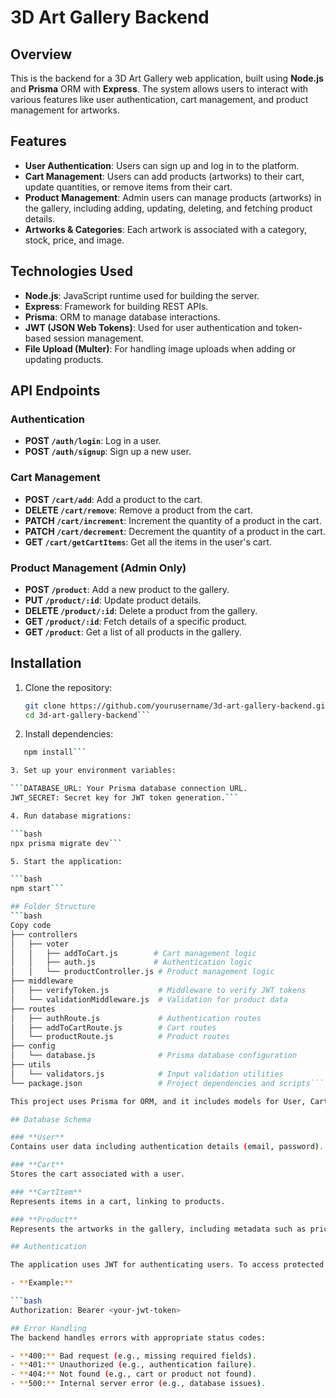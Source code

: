 # 3D Art Gallery Backend

## Overview

This is the backend for a 3D Art Gallery web application, built using **Node.js** and **Prisma** ORM with **Express**. The system allows users to interact with various features like user authentication, cart management, and product management for artworks. 

## Features

- **User Authentication**: Users can sign up and log in to the platform.
- **Cart Management**: Users can add products (artworks) to their cart, update quantities, or remove items from their cart.
- **Product Management**: Admin users can manage products (artworks) in the gallery, including adding, updating, deleting, and fetching product details.
- **Artworks & Categories**: Each artwork is associated with a category, stock, price, and image.

## Technologies Used

- **Node.js**: JavaScript runtime used for building the server.
- **Express**: Framework for building REST APIs.
- **Prisma**: ORM to manage database interactions.
- **JWT (JSON Web Tokens)**: Used for user authentication and token-based session management.
- **File Upload (Multer)**: For handling image uploads when adding or updating products.

## API Endpoints

### Authentication

- **POST `/auth/login`**: Log in a user.
- **POST `/auth/signup`**: Sign up a new user.

### Cart Management

- **POST `/cart/add`**: Add a product to the cart.
- **DELETE `/cart/remove`**: Remove a product from the cart.
- **PATCH `/cart/increment`**: Increment the quantity of a product in the cart.
- **PATCH `/cart/decrement`**: Decrement the quantity of a product in the cart.
- **GET `/cart/getCartItems`**: Get all the items in the user's cart.

### Product Management (Admin Only)

- **POST `/product`**: Add a new product to the gallery.
- **PUT `/product/:id`**: Update product details.
- **DELETE `/product/:id`**: Delete a product from the gallery.
- **GET `/product/:id`**: Fetch details of a specific product.
- **GET `/product`**: Get a list of all products in the gallery.

## Installation

1. Clone the repository:

   ```bash
   git clone https://github.com/yourusername/3d-art-gallery-backend.git
   cd 3d-art-gallery-backend```
   
2. Install dependencies:

```bash
   npm install```

3. Set up your environment variables:

```DATABASE_URL: Your Prisma database connection URL.
JWT_SECRET: Secret key for JWT token generation.```

4. Run database migrations:

```bash
npx prisma migrate dev```

5. Start the application:

```bash
npm start```

## Folder Structure
```bash
Copy code
├── controllers
│   ├── voter
│   │   ├── addToCart.js        # Cart management logic
│   │   ├── auth.js             # Authentication logic
│   │   └── productController.js # Product management logic
├── middleware
│   ├── verifyToken.js           # Middleware to verify JWT tokens
│   └── validationMiddleware.js  # Validation for product data
├── routes
│   ├── authRoute.js             # Authentication routes
│   ├── addToCartRoute.js        # Cart routes
│   └── productRoute.js          # Product routes
├── config
│   └── database.js              # Prisma database configuration
├── utils
│   └── validators.js            # Input validation utilities
└── package.json                 # Project dependencies and scripts```

This project uses Prisma for ORM, and it includes models for User, Cart, CartItem, and Product. Below is a brief overview of the database models:

## Database Schema

### **User**
Contains user data including authentication details (email, password).

### **Cart**
Stores the cart associated with a user.

### **CartItem**
Represents items in a cart, linking to products.

### **Product**
Represents the artworks in the gallery, including metadata such as price, description, stock, and image URL.

## Authentication

The application uses JWT for authenticating users. To access protected routes, the user must provide a valid token in the request header.

- **Example:**

```bash
Authorization: Bearer <your-jwt-token>

## Error Handling
The backend handles errors with appropriate status codes:

- **400:** Bad request (e.g., missing required fields).
- **401:** Unauthorized (e.g., authentication failure).
- **404:** Not found (e.g., cart or product not found).
- **500:** Internal server error (e.g., database issues).
